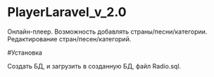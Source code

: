 # PlayerLaravel_v_2.0

Онлайн-плеер.
Возможность добавлять страны/песни/категории.
Редактирование стран/песен/категорий.

#Установка

Создать БД, и загрузить в созданную БД, файл Radio.sql.
